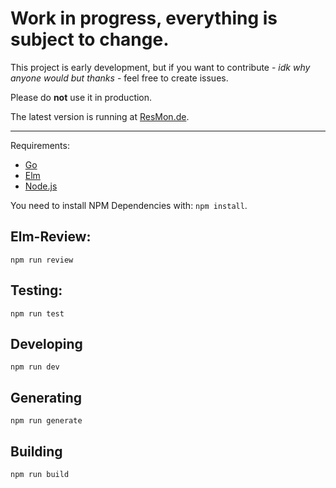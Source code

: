 # Work in progress, everything is subject to change.
This project is early development, but if you want to contribute - 
*idk why anyone would but thanks* - feel free to create issues.

Please do **not** use it in production.

The latest version is running at [ResMon.de](https://resmon.de).

---

Requirements:
 - [Go](https://go.dev/dl/)
 - [Elm](https://guide.elm-lang.org/install/elm.html)
 - [Node.js](https://nodejs.org/)

You need to install NPM Dependencies with: `npm install`.

## Elm-Review:
`npm run review`

## Testing:
`npm run test`

## Developing
`npm run dev`

## Generating
`npm run generate`

## Building
`npm run build`